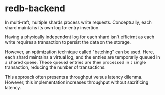 # redb-backend

In multi-raft, multiple shards process write requests. Conceptually, each shard maintains its own log for entry insertion.

Having a physically independent log for each shard isn't efficient as each write requires a transaction to persist the data on the storage.

However, an optimization technique called "batching" can be used. Here, each shard maintains a virtual log, and the entries are temporarily queued in a shared queue. These queued entries are then processed in a single transaction, reducing the number of transactions.

This approach often presents a throughput versus latency dilemma. However, this implementation increases throughput without sacrificing latency.